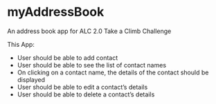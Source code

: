# myAddressBook
An address book app for ALC 2.0 Take a Climb Challenge

This App:

  * User should be able to add contact
  * User should be able to see the list of contact names
  * On clicking on a contact name, the details of the contact should be displayed
  * User should be able to edit a contact’s details
  * User should be able to delete a contact’s details
